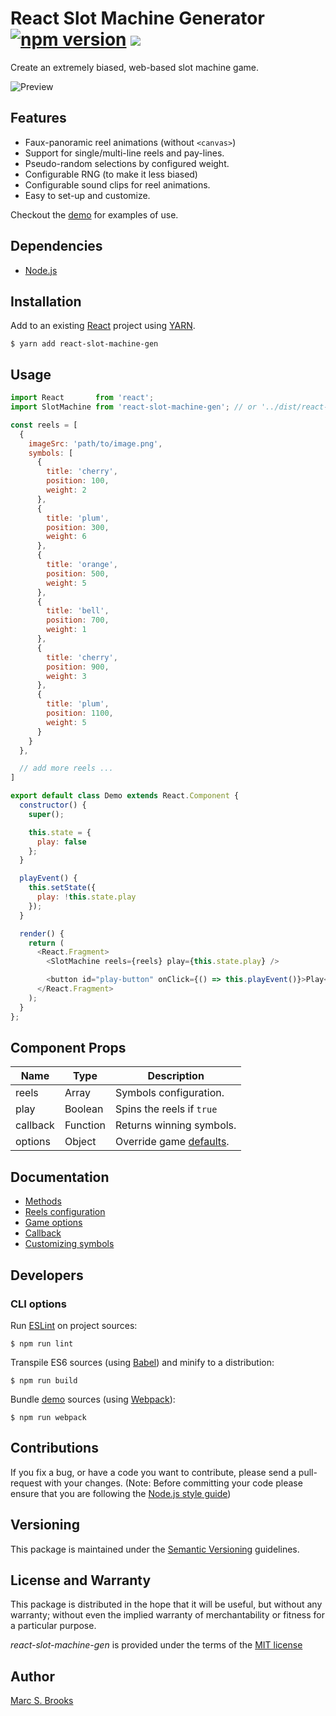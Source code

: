 # React Slot Machine Generator [![npm version](https://badge.fury.io/js/react-slot-machine-gen.svg)](https://badge.fury.io/js/react-slot-machine-gen) [![](https://img.shields.io/npm/dm/react-slot-machine-gen)](https://www.npmjs.com/package/react-slot-machine-gen)

Create an extremely biased, web-based slot machine game.

![Preview](https://raw.githubusercontent.com/nuxy/slot-machine-gen/master/package.gif)

## Features

- Faux-panoramic reel animations (without `<canvas>`)
- Support for single/multi-line reels and pay-lines.
- Pseudo-random selections by configured weight.
- Configurable RNG (to make it less biased)
- Configurable sound clips for reel animations.
- Easy to set-up and customize.

Checkout the [demo](https://nuxy.github.io/slot-machine-gen) for examples of use.

## Dependencies

- [Node.js](https://nodejs.org)

## Installation

Add to an existing [React](https://reactjs.org) project using [YARN](https://yarnpkg.com).

    $ yarn add react-slot-machine-gen

## Usage

```javascript
import React       from 'react';
import SlotMachine from 'react-slot-machine-gen'; // or '../dist/react-slot-machine';

const reels = [
  {
    imageSrc: 'path/to/image.png',
    symbols: [
      {
        title: 'cherry',
        position: 100,
        weight: 2
      },
      {
        title: 'plum',
        position: 300,
        weight: 6
      },
      {
        title: 'orange',
        position: 500,
        weight: 5
      },
      {
        title: 'bell',
        position: 700,
        weight: 1
      },
      {
        title: 'cherry',
        position: 900,
        weight: 3
      },
      {
        title: 'plum',
        position: 1100,
        weight: 5
      }
    }
  },

  // add more reels ...
]

export default class Demo extends React.Component {
  constructor() {
    super();

    this.state = {
      play: false
    };
  }

  playEvent() {
    this.setState({
      play: !this.state.play
    });
  }

  render() {
    return (
      <React.Fragment>
        <SlotMachine reels={reels} play={this.state.play} />

        <button id="play-button" onClick={() => this.playEvent()}>Play</button>
      </React.Fragment>
    );
  }
};
```

## Component Props

| Name     | Type     | Description               |
|----------|----------|---------------------------|
| reels    | Array    | Symbols configuration.    |
| play     | Boolean  | Spins the reels if `true` |
| callback | Function | Returns winning symbols.  |
| options  | Object   | Override game [defaults](https://github.com/nuxy/slot-machine-gen#reels-configuration). |

## Documentation

- [Methods](https://github.com/nuxy/slot-machine-gen#methods)
- [Reels configuration](https://github.com/nuxy/slot-machine-gen#reels-configuration)
- [Game options](https://github.com/nuxy/slot-machine-gen#game-options)
- [Callback](https://github.com/nuxy/slot-machine-gen#callback)
- [Customizing symbols](https://github.com/nuxy/slot-machine-gen#customizing-symbols)

## Developers

### CLI options

Run [ESLint](https://eslint.org) on project sources:

    $ npm run lint

Transpile ES6 sources (using [Babel](https://babeljs.io)) and minify to a distribution:

    $ npm run build

Bundle [demo](https://github.com/nuxy/react-slot-machine-gen/tree/master/demo) sources (using [Webpack](https://webpack.js.org)):

    $ npm run webpack

## Contributions

If you fix a bug, or have a code you want to contribute, please send a pull-request with your changes. (Note: Before committing your code please ensure that you are following the [Node.js style guide](https://github.com/felixge/node-style-guide))

## Versioning

This package is maintained under the [Semantic Versioning](https://semver.org) guidelines.

## License and Warranty

This package is distributed in the hope that it will be useful, but without any warranty; without even the implied warranty of merchantability or fitness for a particular purpose.

_react-slot-machine-gen_ is provided under the terms of the [MIT license](http://www.opensource.org/licenses/mit-license.php)

## Author

[Marc S. Brooks](https://github.com/nuxy)

